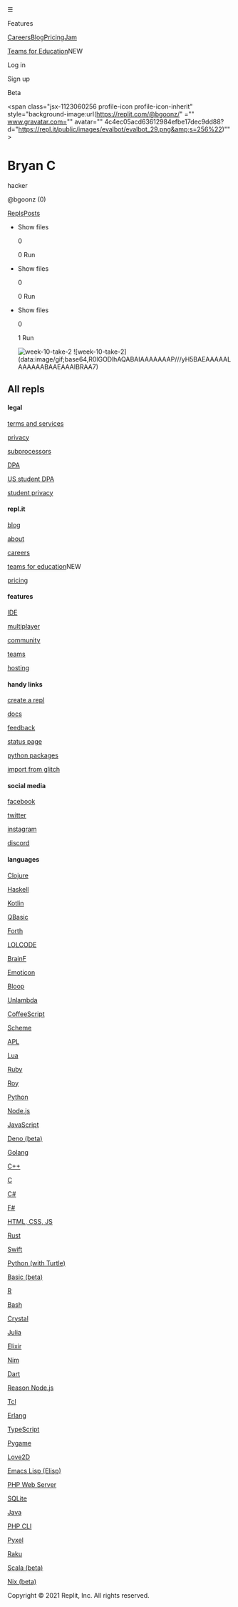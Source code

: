 ☰

<span class="jsx-2203620452 content">Features</span>

<a href="https://replit.com/site/careers" class="jsx-3991706144">Careers</a><a href="https://blog.replit.com/" class="jsx-3991706144">Blog</a><a href="https://replit.com/site/pricing" class="jsx-3991706144">Pricing</a><a href="https://replit.com/site/kajam" class="jsx-3991706144">Jam</a>

<a href="https://replit.com/site/teams-for-education" class="jsx-3991706144 new-feature">Teams for Education</a><span class="jsx-3397149136" title="new">NEW</span>

<span class="jsx-317221644 content">Log in</span>

<span class="jsx-4184281861 content">Sign up</span>

Beta

<span class="jsx-1123060256 profile-icon profile-icon-inherit" style="background-image:url(https://replit.com/@bgoonz/" ="" www.gravatar.com="" avatar="" 4c4ec05acd63612984efbe17dec9dd88?d="https://repl.it/public/images/evalbot/evalbot_29.png&amp;s=256%22)&quot;"><img src="data:image/gif;base64,R0lGODlhAQABAIAAAP///wAAACH5BAEAAAAALAAAAAABAAEAAAICRAEAOw==" class="jsx-1123060256" /></span>

# Bryan C

<span class="jsx-960364424 user-roles-label hacker">hacker</span>

<span class="jsx-2968534274 text">@bgoonz <span class="jsx-327963513" title="cycles">(0)</span></span>

<a href="https://replit.com/@bgoonz" class="jsx-886476462 tab-link"><span class="jsx-2711534965 tab"><span class="jsx-1588325895 text"><span class="jsx-2711534965 color-override">Repls</span></span></span></a><a href="https://replit.com/@bgoonz?tab=posts" class="jsx-886476462 tab-link"><span class="jsx-2711534965 tab"><span class="jsx-1158164420 text"><span class="jsx-2711534965 color-override">Posts</span></span></span></a>

- <span class="css-sgbfzi">Show files</span>

  <span class="css-sgbfzi">0</span>

  <span class="css-sgbfzi">0</span>
  <span class="css-sgbfzi">Run</span>

- <span class="css-sgbfzi">Show files</span>

  <span class="css-sgbfzi">0</span>

  <span class="css-sgbfzi">0</span>
  <span class="css-sgbfzi">Run</span>

- <span class="css-sgbfzi">Show files</span>

  <span class="css-sgbfzi">0</span>

  <span class="css-sgbfzi">1</span>
  <span class="css-sgbfzi">Run</span>

  <img src="https://storage.googleapis.com/replit/images/1633754939628_bebb12388c5b62e2108681ab9fd02c2f.png" alt="week-10-take-2" srcset="https://replit.com/cdn-cgi/image/width=640,quality=80/https://storage.googleapis.com/replit/images/1633754939628_bebb12388c5b62e2108681ab9fd02c2f.png 640w, https://replit.com/cdn-cgi/image/width=750,quality=80/https://storage.googleapis.com/replit/images/1633754939628_bebb12388c5b62e2108681ab9fd02c2f.png 750w, https://replit.com/cdn-cgi/image/width=828,quality=80/https://storage.googleapis.com/replit/images/1633754939628_bebb12388c5b62e2108681ab9fd02c2f.png 828w, https://replit.com/cdn-cgi/image/width=1080,quality=80/https://storage.googleapis.com/replit/images/1633754939628_bebb12388c5b62e2108681ab9fd02c2f.png 1080w, https://replit.com/cdn-cgi/image/width=1200,quality=80/https://storage.googleapis.com/replit/images/1633754939628_bebb12388c5b62e2108681ab9fd02c2f.png 1200w, https://replit.com/cdn-cgi/image/width=1920,quality=80/https://storage.googleapis.com/replit/images/1633754939628_bebb12388c5b62e2108681ab9fd02c2f.png 1920w, https://replit.com/cdn-cgi/image/width=2048,quality=80/https://storage.googleapis.com/replit/images/1633754939628_bebb12388c5b62e2108681ab9fd02c2f.png 2048w, https://replit.com/cdn-cgi/image/width=3840,quality=80/https://storage.googleapis.com/replit/images/1633754939628_bebb12388c5b62e2108681ab9fd02c2f.png 3840w" />
  ![week-10-take-2](data:image/gif;base64,R0lGODlhAQABAIAAAAAAAP///yH5BAEAAAAALAAAAAABAAEAAAIBRAA7)

## All repls

#### legal

<a href="https://replit.com/site/terms" class="jsx-3014320098">terms and services</a>

<a href="https://replit.com/site/privacy" class="jsx-3014320098">privacy</a>

<a href="https://replit.com/site/subprocessors" class="jsx-3014320098">subprocessors</a>

<a href="https://replit.com/site/dpa" class="jsx-3014320098">DPA</a>

<a href="https://docs.repl.it/Teams/US_Student_DPA" class="jsx-3014320098">US student DPA</a>

<a href="https://replit.com/site/studentprivacy" class="jsx-3014320098">student privacy</a>

#### repl.it

<a href="https://blog.repl.it/" class="jsx-3014320098">blog</a>

<a href="https://replit.com/site/about" class="jsx-3014320098">about</a>

<a href="https://replit.com/site/careers" class="jsx-3014320098">careers</a>

<a href="https://replit.com/site/teams-for-education" class="jsx-3014320098">teams for education</a><span class="jsx-3397149136" title="new">NEW</span>

<a href="https://replit.com/site/pricing" class="jsx-3014320098">pricing</a>

#### features

<a href="https://replit.com/site/ide" class="jsx-3014320098">IDE</a>

<a href="https://replit.com/site/multiplayer" class="jsx-3014320098">multiplayer</a>

<a href="https://replit.com/site/community" class="jsx-3014320098">community</a>

<a href="https://replit.com/site/teams" class="jsx-3014320098">teams</a>

<a href="https://replit.com/site/hosting" class="jsx-3014320098">hosting</a>

#### handy links

<a href="https://replit.com/languages" class="jsx-3014320098">create a repl</a>

<a href="https://docs.repl.it/" class="jsx-3014320098">docs</a>

<a href="https://replit.canny.io/general-feedback" class="jsx-3014320098">feedback</a>

<a href="https://status.replit.com/" class="jsx-3014320098">status page</a>

<a href="https://repl.it/@pips" class="jsx-3014320098">python packages</a>

<a href="https://repl.it/glitch" class="jsx-3014320098">import from glitch</a>

#### social media

<a href="https://facebook.com/repl.it" class="jsx-3014320098">facebook</a>

<a href="https://twitter.com/replit" class="jsx-3014320098">twitter</a>

<a href="https://instagram.com/repl.it" class="jsx-3014320098">instagram</a>

<a href="https://repl.it/discord" class="jsx-3014320098">discord</a>

#### languages

<a href="https://replit.com/languages/clojure" class="jsx-3014320098">Clojure</a>

<a href="https://replit.com/languages/haskell" class="jsx-3014320098">Haskell</a>

<a href="https://replit.com/languages/kotlin" class="jsx-3014320098">Kotlin</a>

<a href="https://replit.com/languages/qbasic" class="jsx-3014320098">QBasic</a>

<a href="https://replit.com/languages/forth" class="jsx-3014320098">Forth</a>

<a href="https://replit.com/languages/lolcode" class="jsx-3014320098">LOLCODE</a>

<a href="https://replit.com/languages/brainfuck" class="jsx-3014320098">BrainF</a>

<a href="https://replit.com/languages/emoticon" class="jsx-3014320098">Emoticon</a>

<a href="https://replit.com/languages/bloop" class="jsx-3014320098">Bloop</a>

<a href="https://replit.com/languages/unlambda" class="jsx-3014320098">Unlambda</a>

<a href="https://replit.com/languages/coffeescript" class="jsx-3014320098">CoffeeScript</a>

<a href="https://replit.com/languages/scheme" class="jsx-3014320098">Scheme</a>

<a href="https://replit.com/languages/apl" class="jsx-3014320098">APL</a>

<a href="https://replit.com/languages/lua" class="jsx-3014320098">Lua</a>

<a href="https://replit.com/languages/ruby" class="jsx-3014320098">Ruby</a>

<a href="https://replit.com/languages/roy" class="jsx-3014320098">Roy</a>

<a href="https://replit.com/languages/python3" class="jsx-3014320098">Python</a>

<a href="https://replit.com/languages/nodejs" class="jsx-3014320098">Node.js</a>

<a href="https://replit.com/languages/nodejs" class="jsx-3014320098">JavaScript</a>

<a href="https://replit.com/languages/deno" class="jsx-3014320098">Deno (beta)</a>

<a href="https://replit.com/languages/go" class="jsx-3014320098">Golang</a>

<a href="https://replit.com/languages/cpp" class="jsx-3014320098">C++</a>

<a href="https://replit.com/languages/c" class="jsx-3014320098">C</a>

<a href="https://replit.com/languages/csharp" class="jsx-3014320098">C#</a>

<a href="https://replit.com/languages/fsharp" class="jsx-3014320098">F#</a>

<a href="https://replit.com/languages/html" class="jsx-3014320098">HTML, CSS, JS</a>

<a href="https://replit.com/languages/rust" class="jsx-3014320098">Rust</a>

<a href="https://replit.com/languages/swift" class="jsx-3014320098">Swift</a>

<a href="https://replit.com/languages/python_turtle" class="jsx-3014320098">Python (with Turtle)</a>

<a href="https://replit.com/languages/basic" class="jsx-3014320098">Basic (beta)</a>

<a href="https://replit.com/languages/rlang" class="jsx-3014320098">R</a>

<a href="https://replit.com/languages/bash" class="jsx-3014320098">Bash</a>

<a href="https://replit.com/languages/crystal" class="jsx-3014320098">Crystal</a>

<a href="https://replit.com/languages/julia" class="jsx-3014320098">Julia</a>

<a href="https://replit.com/languages/elixir" class="jsx-3014320098">Elixir</a>

<a href="https://replit.com/languages/nim" class="jsx-3014320098">Nim</a>

<a href="https://replit.com/languages/dart" class="jsx-3014320098">Dart</a>

<a href="https://replit.com/languages/reason_nodejs" class="jsx-3014320098">Reason Node.js</a>

<a href="https://replit.com/languages/tcl" class="jsx-3014320098">Tcl</a>

<a href="https://replit.com/languages/erlang" class="jsx-3014320098">Erlang</a>

<a href="https://replit.com/languages/typescript" class="jsx-3014320098">TypeScript</a>

<a href="https://replit.com/languages/pygame" class="jsx-3014320098">Pygame</a>

<a href="https://replit.com/languages/love2d" class="jsx-3014320098">Love2D</a>

<a href="https://replit.com/languages/elisp" class="jsx-3014320098">Emacs Lisp (Elisp)</a>

<a href="https://replit.com/languages/php7" class="jsx-3014320098">PHP Web Server</a>

<a href="https://replit.com/languages/sqlite" class="jsx-3014320098">SQLite</a>

<a href="https://replit.com/languages/java10" class="jsx-3014320098">Java</a>

<a href="https://replit.com/languages/php_cli" class="jsx-3014320098">PHP CLI</a>

<a href="https://replit.com/languages/pyxel" class="jsx-3014320098">Pyxel</a>

<a href="https://replit.com/languages/raku" class="jsx-3014320098">Raku</a>

<a href="https://replit.com/languages/scala" class="jsx-3014320098">Scala (beta)</a>

<a href="https://replit.com/languages/nix" class="jsx-3014320098">Nix (beta)</a>

Copyright © 2021 Replit, Inc. All rights reserved.
